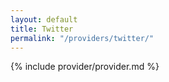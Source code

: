 ```yaml
---
layout: default
title: Twitter
permalink: "/providers/twitter/"
---
```


{% include provider/provider.md %}
